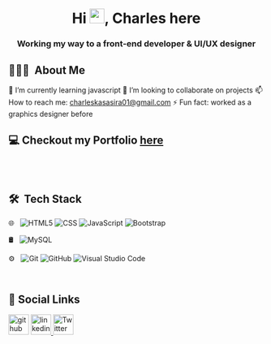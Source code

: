 <h1 align="center">Hi <img src="https://github.com/TheDudeThatCode/TheDudeThatCode/blob/master/Assets/Hi.gif" width="29px">, Charles here</h1>
<h3 align="center"> Working my way to a front-end developer & UI/UX designer</h3>
<h2></h2>
<h2> 👨🏻‍💻 &nbsp;About Me </h2>

🌱 I’m currently learning javascript
👯 I’m looking to collaborate on projects
📫 How to reach me: charleskasasira01@gmail.com
⚡ Fun fact: worked as a graphics designer before
<h2></h2>

<h2>💻 Checkout my Portfolio <a href="https://charleskasasira.github.io">here</a></h2>
<br> <br>

 <h2> 🛠 &nbsp;Tech Stack</h3>
 
 🌐 &nbsp;
 ![HTML5](https://img.shields.io/badge/-HTML5-333333?style=flat&logo=HTML5)
 ![CSS](https://img.shields.io/badge/-CSS-333333?style=flat&logo=CSS3&logoColor=1572B6)
 ![JavaScript](https://img.shields.io/badge/-JavaScript-333333?style=flat&logo=javascript)
 ![Bootstrap](https://img.shields.io/badge/-Bootstrap-333333?style=flat&logo=bootstrap&logoColor=563D7C)
 
 🛢 &nbsp;
 ![MySQL](https://img.shields.io/badge/-MySQL-333333?style=flat&logo=mysql)
 
 ⚙️ &nbsp;
  ![Git](https://img.shields.io/badge/-Git-333333?style=flat&logo=git)
  ![GitHub](https://img.shields.io/badge/-GitHub-333333?style=flat&logo=github)
  ![Visual Studio Code](https://img.shields.io/badge/-Visual%20Studio%20Code-333333?style=flat&logo=visual-studio-code&logoColor=007ACC)
  
  <br/>
<h2>🔗 Social Links </h2>
<p>
<a href="https://github.com/CharlesKasasira" target="_blank"><img src='https://cdn.jsdelivr.net/npm/simple-icons@3.0.1/icons/github.svg' alt='github' height='40'></a> 
 <a href="http://www.linkedin.com/in/" target="_blank"><img src='https://cdn.jsdelivr.net/npm/simple-icons@3.0.1/icons/linkedin.svg' alt='linkedin' height='40'> </a> 
  <a href="https://twitter.com/CharlesKasasira" target="_blank"><img src='https://cdn.jsdelivr.net/npm/simple-icons@3.0.1/icons/twitter.svg' alt='Twitter' height='40'></a>   
</p>
<br/>


